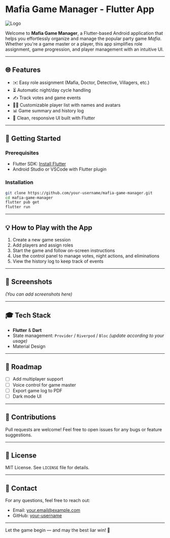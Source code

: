 # Mafia Game Manager - Flutter App

![Logo](io.png)

Welcome to **Mafia Game Manager**, a Flutter-based Android application that helps you effortlessly organize and manage the popular party game *Mafia*. Whether you're a game master or a player, this app simplifies role assignment, game progression, and player management with an intuitive UI.

---

## 🌐 Features

- ✉️ Easy role assignment (Mafia, Doctor, Detective, Villagers, etc.)
- ⏳ Automatic night/day cycle handling
- ✍️ Track votes and game events
- 🧑‍🎓 Customizable player list with names and avatars
- 📊 Game summary and history log
- 🌟 Clean, responsive UI built with Flutter

---

## 🚀 Getting Started

### Prerequisites
- Flutter SDK: [Install Flutter](https://flutter.dev/docs/get-started/install)
- Android Studio or VSCode with Flutter plugin

### Installation
```bash
git clone https://github.com/your-username/mafia-game-manager.git
cd mafia-game-manager
flutter pub get
flutter run
```

---

## 💡 How to Play with the App

1. Create a new game session
2. Add players and assign roles
3. Start the game and follow on-screen instructions
4. Use the control panel to manage votes, night actions, and eliminations
5. View the history log to keep track of events

---

## 📘 Screenshots

*(You can add screenshots here)*

---

## 🎓 Tech Stack
- **Flutter** & **Dart**
- State management: `Provider` / `Riverpod` / `Bloc` *(update according to your usage)*
- Material Design

---

## 🚧 Roadmap
- [ ] Add multiplayer support
- [ ] Voice control for game master
- [ ] Export game log to PDF
- [ ] Dark mode UI

---

## 🙏 Contributions
Pull requests are welcome! Feel free to open issues for any bugs or feature suggestions.

---

## 🚫 License
MIT License. See `LICENSE` file for details.

---

## 📲 Contact
For any questions, feel free to reach out:
- Email: your.email@example.com
- GitHub: [your-username](https://github.com/your-username)

---

Let the game begin — and may the best liar win! 🌟
